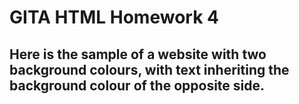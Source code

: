# GITA HTML Homework 4
## Here is the sample of a website with two background colours, with text inheriting the background colour of the opposite side.
